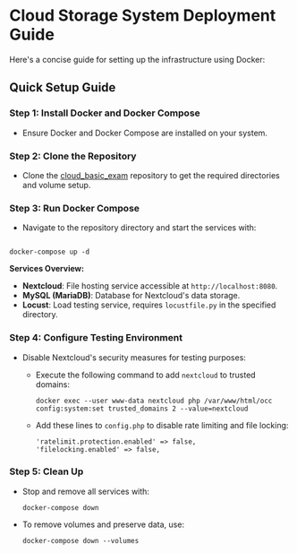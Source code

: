 # Cloud Storage System Deployment Guide

Here's a concise guide for setting up the infrastructure using Docker:

## Quick Setup Guide

### Step 1: Install Docker and Docker Compose

- Ensure Docker and Docker Compose are installed on your system.

### Step 2: Clone the Repository

- Clone the [cloud_basic_exam](https://github.com/Gabrynho/cloud_basic_exam) repository to get the required directories and volume setup.

### Step 3: Run Docker Compose

- Navigate to the repository directory and start the services with:

```[bash]

docker-compose up -d

```

**Services Overview:**

- **Nextcloud**: File hosting service accessible at `http://localhost:8080`.
- **MySQL (MariaDB)**: Database for Nextcloud's data storage.
- **Locust**: Load testing service, requires `locustfile.py` in the specified directory.

### Step 4: Configure Testing Environment

- Disable Nextcloud's security measures for testing purposes:
  - Execute the following command to add `nextcloud` to trusted domains:

    ```[bash]
    docker exec --user www-data nextcloud php /var/www/html/occ config:system:set trusted_domains 2 --value=nextcloud
    ```

  - Add these lines to `config.php` to disable rate limiting and file locking:

    ```[php]
    'ratelimit.protection.enabled' => false,
    'filelocking.enabled' => false,
    ```

### Step 5: Clean Up

- Stop and remove all services with:

  ```[bash]
  docker-compose down
  ```

- To remove volumes and preserve data, use:

  ```[bash]
  docker-compose down --volumes
  ```